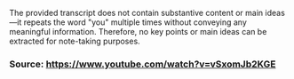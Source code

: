 The provided transcript does not contain substantive content or main ideas—it repeats the word "you" multiple times without conveying any meaningful information. Therefore, no key points or main ideas can be extracted for note-taking purposes.

### Source: https://www.youtube.com/watch?v=vSxomJb2KGE